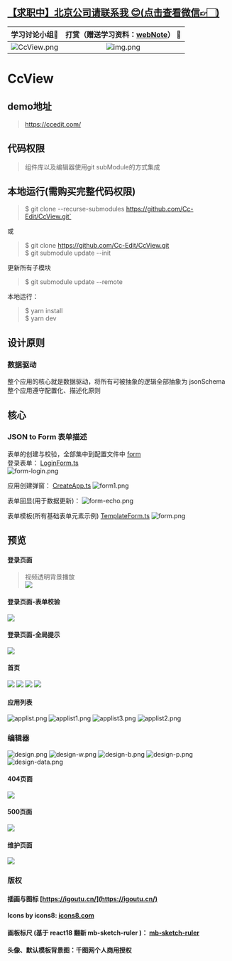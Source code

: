 ## [【求职中】北京公司请联系我 😊(点击查看微信👉🏻)](https://github.com/Cc-Edit/Cc-Edit/blob/main/public/wechat.png)

|                                      学习讨论小组🍻                                      |   打赏（赠送学习资料：[webNote](https://github.com/Cc-Edit/webNote)） :confetti_ball:    | 
|:----------------------------------------------------------------------------------:|:---------------------------------------------------------------------:| 
| ![CcView.png](https://github.com/Cc-Edit/Cc-Edit/blob/main/public/CcView.png) |     ![img.png](https://github.com/Cc-Edit/Cc-Edit/blob/main/public/img.png)  |



# CcView

## demo地址
> https://ccedit.com/

## 代码权限
> 组件库以及编辑器使用git subModule的方式集成


## 本地运行(需购买完整代码权限)  

> $ git clone --recurse-submodules https://github.com/Cc-Edit/CcView.git`    

或
>
> $ git clone https://github.com/Cc-Edit/CcView.git        
> $ git submodule update --init   


更新所有子模块    
> $ git submodule update --remote

本地运行：   

> $ yarn install   
> $ yarn dev

## 设计原则

### 数据驱动
整个应用的核心就是数据驱动，将所有可被抽象的逻辑全部抽象为 jsonSchema   
整个应用遵守配置化、描述化原则

## 核心

### JSON to Form 表单描述
表单的创建与校验，全部集中到配置文件中 [form](src/config/form)  
登录表单： [LoginForm.ts](src%2Fconfig%2Fform%2FLoginForm.ts)   
![form-login.png](preview%2Fform-login.png)

应用创建弹窗： [CreateApp.ts](src%2Fconfig%2Fform%2FCreateApp.ts)
![form1.png](preview%2Fform1.png)

表单回显(用于数据更新)： 
![form-echo.png](preview%2Fform-echo.png)

表单模板(所有基础表单元素示例) [TemplateForm.ts](src%2Fconfig%2Fform%2FTemplateForm.ts)
![form.png](preview%2Fform.png)

## 预览

#### 登录页面

> 视频透明背景播放  
![](./preview/login.png)

#### 登录页面-表单校验

![](./preview/login_form.png)

#### 登录页面-全局提示

![](./preview/login_alert.png)

#### 首页

![](./preview/home1.png)
![](./preview/home2.png)
![](./preview/home1-w.png)
![](./preview/home2-w.png)

####  应用列表
![applist.png](preview%2Fapplist.png)
![applist1.png](preview%2Fapplist1.png)
![applist3.png](preview%2Fapplist3.png)
![applist2.png](preview%2Fapplist2.png)

### 编辑器
![design.png](preview%2Fdesign.png)
![design-w.png](preview%2Fdesign-w.png)
![design-b.png](preview%2Fdesign-b.png)
![design-p.png](preview%2Fdesign-p.png)
![design-data.png](preview%2Fdesign-data.png)

#### 404页面
![](./preview/404.png)

#### 500页面
![](./preview/500.png)

#### 维护页面
![](./preview/500-maintain.png)

### 版权
#### 插画与图标 [https://igoutu.cn/](https://igoutu.cn/)
#### Icons by icons8: [icons8.com](https://icons8.com)
#### 画板标尺 (基于 react18 翻新 mb-sketch-ruler )： [mb-sketch-ruler](https://github.com/mockingbot/mb-sketch-ruler)
#### 头像、默认模板背景图：千图网个人商用授权
